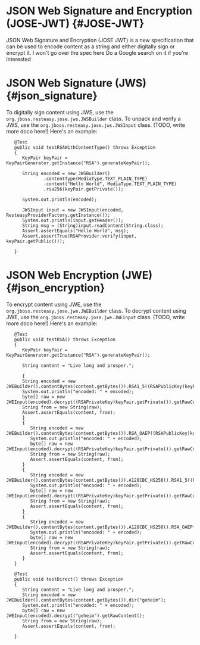 JSON Web Signature and Encryption (JOSE-JWT) {#JOSE-JWT}
============================================

JSON Web Signature and Encryption (JOSE JWT) is a new specification that
can be used to encode content as a string and either digitally sign or
encrypt it. I won't go over the spec here Do a Google search on it if
you're interested

JSON Web Signature (JWS) {#json_signature}
========================

To digitally sign content using JWS, use the
`org.jboss.resteasy.jose.jws.JWSBuilder` class. To unpack and verify a
JWS, use the `org.jboss.resteasy.jose.jws.JWSInput` class. (TODO, write
more doco here!) Here's an example:

              
       @Test
       public void testRSAWithContentType() throws Exception
       {
          KeyPair keyPair = KeyPairGenerator.getInstance("RSA").generateKeyPair();

          String encoded = new JWSBuilder()
                  .contentType(MediaType.TEXT_PLAIN_TYPE)
                  .content("Hello World", MediaType.TEXT_PLAIN_TYPE)
                  .rsa256(keyPair.getPrivate());

          System.out.println(encoded);

          JWSInput input = new JWSInput(encoded, ResteasyProviderFactory.getInstance());
          System.out.println(input.getHeader());
          String msg = (String)input.readContent(String.class);
          Assert.assertEquals("Hello World", msg);
          Assert.assertTrue(RSAProvider.verify(input, keyPair.getPublic()));

       }

          

JSON Web Encryption (JWE) {#json_encryption}
=========================

To encrypt content using JWE, use the
`org.jboss.resteasy.jose.jwe.JWEBuilder` class. To decrypt content using
JWE, use the `org.jboss.resteasy.jose.jwe.JWEInput` class. (TODO, write
more doco here!) Here's an example:

                
       @Test
       public void testRSA() throws Exception
       {
          KeyPair keyPair = KeyPairGenerator.getInstance("RSA").generateKeyPair();

          String content = "Live long and prosper.";

          {
          String encoded = new JWEBuilder().contentBytes(content.getBytes()).RSA1_5((RSAPublicKey)keyPair.getPublic());
          System.out.println("encoded: " + encoded);
          byte[] raw = new JWEInput(encoded).decrypt((RSAPrivateKey)keyPair.getPrivate()).getRawContent();
          String from = new String(raw);
          Assert.assertEquals(content, from);
          }
          {
             String encoded = new JWEBuilder().contentBytes(content.getBytes()).RSA_OAEP((RSAPublicKey)keyPair.getPublic());
             System.out.println("encoded: " + encoded);
             byte[] raw = new JWEInput(encoded).decrypt((RSAPrivateKey)keyPair.getPrivate()).getRawContent();
             String from = new String(raw);
             Assert.assertEquals(content, from);
          }
          {
             String encoded = new JWEBuilder().contentBytes(content.getBytes()).A128CBC_HS256().RSA1_5((RSAPublicKey)keyPair.getPublic());
             System.out.println("encoded: " + encoded);
             byte[] raw = new JWEInput(encoded).decrypt((RSAPrivateKey)keyPair.getPrivate()).getRawContent();
             String from = new String(raw);
             Assert.assertEquals(content, from);
          }
          {
             String encoded = new JWEBuilder().contentBytes(content.getBytes()).A128CBC_HS256().RSA_OAEP((RSAPublicKey)keyPair.getPublic());
             System.out.println("encoded: " + encoded);
             byte[] raw = new JWEInput(encoded).decrypt((RSAPrivateKey)keyPair.getPrivate()).getRawContent();
             String from = new String(raw);
             Assert.assertEquals(content, from);
          }
       }

       @Test
       public void testDirect() throws Exception
       {
          String content = "Live long and prosper.";
          String encoded = new JWEBuilder().contentBytes(content.getBytes()).dir("geheim");
          System.out.println("encoded: " + encoded);
          byte[] raw = new JWEInput(encoded).decrypt("geheim").getRawContent();
          String from = new String(raw);
          Assert.assertEquals(content, from);

       }
            
